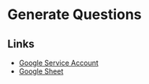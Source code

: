 # Generate Questions

## Links
* [Google Service Account](https://console.cloud.google.com/iam-admin/serviceaccounts/details/104851397375634023364?project=dependable-flag-372222&supportedpurview=project)
* [Google Sheet](https://docs.google.com/spreadsheets/d/1W8yqHxZSoJW_-jmmtzjLooCrUE8ShFayRFeRZTJFpl0/edit#gid=0)
